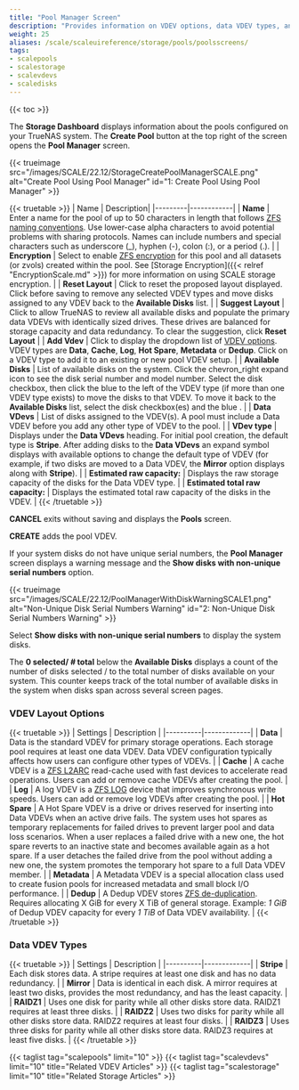 ```yaml
---
title: "Pool Manager Screen"
description: "Provides information on VDEV options, data VDEV types, and the settings and functions on the Pool Manager configuration screen."
weight: 25
aliases: /scale/scaleuireference/storage/pools/poolsscreens/
tags: 
- scalepools
- scalestorage
- scalevdevs
- scaledisks
---
```


{{< toc >}}

The **Storage Dashboard** displays information about the pools configured on your TrueNAS system. 
The **Create Pool** button at the top right of the screen opens the **Pool Manager** screen.

{{< trueimage src="/images/SCALE/22.12/StorageCreatePoolManagerSCALE.png" alt="Create Pool Using Pool Manager" id="1: Create Pool Using Pool Manager" >}}

{{< truetable >}}
| Name | Description|
|---------|------------|
| **Name** | Enter a name for the pool of up to 50 characters in length that follows [ZFS naming conventions](https://docs.oracle.com/cd/E23824_01/html/821-1448/gbcpt.html). Use lower-case alpha characters to avoid potential problems with sharing protocols. Names can include numbers and special characters such as underscore (_), hyphen (-), colon (:), or a period (.). |
| **Encryption** | Select to enable [ZFS encryption](https://zfsonlinux.org/manpages/0.8.3/man8/zfs.8.html) for this pool and all datasets (or zvols) created within the pool. See [Storage Encryption]({{< relref "EncryptionScale.md" >}}) for more information on using SCALE storage encryption. |
| **Reset Layout** | Click to reset the proposed layout displayed. Click before saving to remove any selected VDEV types and move disks assigned to any VDEV back to the **Available Disks** list. |
| **Suggest Layout** | Click to allow TrueNAS to review all available disks and populate the primary data VDEVs with identically sized drives. These drives are balanced for storage capacity and data redundancy. To clear the suggestion, click **Reset Layout** |
| **Add Vdev** | Click to display the dropdown list of [VDEV options](#vdev-options). VDEV types are **Data**, **Cache**, **Log**, **Hot Spare**, **Metadata** or **Dedup**. Click on a VDEV type to add it to an existing or new pool VDEV setup. |
| **Available Disks** | List of available disks on the system. Click the <span class="material-icons">chevron_right</span> expand icon to see the disk serial number and model number. Select the disk checkbox, then click the blue <span class="iconify" data-icon="bytesize:arrow-right"></span> to the left of the VDEV type (if more than one VDEV type exists) to move the disks to that VDEV. To move it back to the **Available Disks** list, select the disk checkbox(es) and the blue <span class="iconify" data-icon="bytesize:arrow-left"></span>. |
| **Data VDevs** | List of disks assigned to the VDEV(s). A pool must include a Data VDEV before you add any other type of VDEV to the pool. |
| **VDev type** | Displays under the **Data VDevs** heading. For initial pool creation, the default type is **Stripe**. After adding disks to the **Data VDevs** an <span class="iconify" data-icon="bxs:down-arrow"></span> expand symbol displays with available options to change the default type of VDEV (for example, if two disks are moved to a Data VDEV, the **Mirror** option displays along with **Stripe**). |
| **Estimated raw capacity:** | Displays the raw storage capacity of the disks for the Data VDEV type. |
| **Estimated total raw capacity:** | Displays the estimated total raw capacity of the disks in the VDEV. |
{{< /truetable >}}

**CANCEL** exits without saving and displays the **Pools** screen.

**CREATE** adds the pool VDEV.

If your system disks do not have unique serial numbers, the **Pool Manager** screen displays a warning message and the **Show disks with non-unique serial numbers** option. 

{{< trueimage src="/images/SCALE/22.12/PoolManagerWithDiskWarningSCALE1.png" alt="Non-Unique Disk Serial Numbers Warning" id="2: Non-Unique Disk Serial Numbers Warning" >}}

Select **Show disks with non-unique serial numbers** to display the system disks.

The **0 selected/ *#* total** below the **Available Disks** displays a count of the number of disks selected / to the total number of disks available on your system. 
This counter keeps track of the total number of available disks in the system when disks span across several screen pages.

### VDEV Layout Options

{{< truetable >}}
| Settings | Description |
|----------|-------------|
| **Data** | Data is the standard VDEV for primary storage operations. Each storage pool requires at least one data VDEV. Data VDEV configuration typically affects how users can configure other types of VDEVs. |
| **Cache** | A cache VDEV is a [ZFS L2ARC](https://www.truenas.com/docs/references/l2arc/) read-cache used with fast devices to accelerate read operations. Users can add or remove cache VDEVs after creating the pool. |
| **Log** | A log VDEV is a [ZFS LOG](https://www.truenas.com/docs/references/slog/) device that improves synchronous write speeds. Users can add or remove log VDEVs after creating the pool. |
| **Hot Spare** | A Hot Spare VDEV is a drive or drives reserved for inserting into Data VDEVs when an active drive fails. The system uses hot spares as temporary replacements for failed drives to prevent larger pool and data loss scenarios. When a user replaces a failed drive with a new one, the hot spare reverts to an inactive state and becomes available again as a hot spare. If a user detaches the failed drive from the pool without adding a new one, the system promotes the temporary hot spare to a full Data VDEV member. |
| **Metadata** | A Metadata VDEV is a special allocation class used to create fusion pools for increased metadata and small block I/O performance. |
| **Dedup** | A Dedup VDEV stores [ZFS de-duplication](https://www.truenas.com/docs/references/zfsdeduplication/). Requires allocating X GiB for every X TiB of general storage. Example: *1 GiB* of Dedup VDEV capacity for every *1 TiB* of Data VDEV availability. |
{{< /truetable >}}

### Data VDEV Types

{{< truetable >}}
| Settings | Description |
|----------|-------------|
| **Stripe** | Each disk stores data. A stripe requires at least one disk and has no data redundancy. |
| **Mirror** | Data is identical in each disk. A mirror requires at least two disks, provides the most redundancy, and has the least capacity. |
| **RAIDZ1** | Uses one disk for parity while all other disks store data. RAIDZ1 requires at least three disks. |
| **RAIDZ2** | Uses two disks for parity while all other disks store data. RAIDZ2 requires at least four disks. |
| **RAIDZ3** | Uses three disks for parity while all other disks store data. RAIDZ3 requires at least five disks. |
{{< /truetable >}}

{{< taglist tag="scalepools" limit="10" >}}
{{< taglist tag="scalevdevs" limit="10" title="Related VDEV Articles" >}}
{{< taglist tag="scalestorage" limit="10" title="Related Storage Articles" >}}
